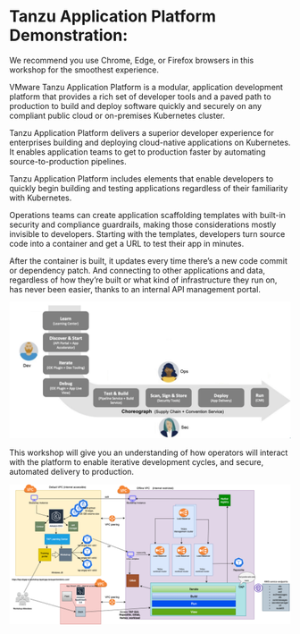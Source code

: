 # Tanzu Application Platform Demonstration: 

We recommend you use Chrome, Edge, or Firefox browsers in this workshop for the smoothest experience.

VMware Tanzu Application Platform is a modular, application development platform that provides a rich set of developer tools and a paved path to production to build and deploy software quickly and securely on any compliant public cloud or on-premises Kubernetes cluster.

Tanzu Application Platform delivers a superior developer experience for enterprises building and deploying cloud-native applications on Kubernetes. It enables application teams to get to production faster by automating source-to-production pipelines. 

Tanzu Application Platform includes elements that enable developers to quickly begin building and testing applications regardless of their familiarity with Kubernetes.

Operations teams can create application scaffolding templates with built-in security and compliance guardrails, making those considerations mostly invisible to developers. Starting with the templates, developers turn source code into a container and get a URL to test their app in minutes.

After the container is built, it updates every time there’s a new code commit or dependency patch. And connecting to other applications and data, regardless of how they’re built or what kind of infrastructure they run on, has never been easier, thanks to an internal API management portal.

![Local host](exercises/images/tap-overview.png)

This workshop will give you an understanding of how operators will interact with the platform to enable iterative development cycles, and secure, automated delivery to production.

![Local host](exercises/images/tapairgapworkshop-arch.png)
